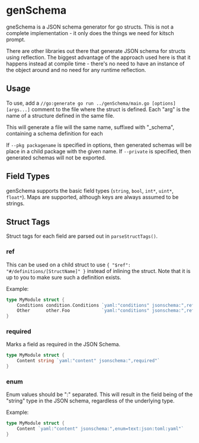 # genSchema

gneSchema is a JSON schema generator for go structs.  This is not a complete implementation - it only does the things we need for kitsch prompt.

There are other libraries out there that generate JSON schema for structs using reflection.  The biggest advantage of the approach used here is that it happens instead at compile time - there's no need to have an instance of the object around and no need for any runtime reflection.

## Usage

To use, add a `//go:generate go run ../genSchema/main.go [options] [args...]` comment to the file where the struct is defined.  Each "arg" is the name of a structure defined in the same file.

This will generate a file will the same name, suffixed with "_schema", containing a schema definition for each

If `--pkg packagename` is specified in options, then generated schemas will be place in a child package with the given name.  If `--private` is specified, then generated schemas will not be exported.

## Field Types

genSchema supports the basic field types (`string`, `bool`, `int*`, `uint*`, `float*`).  Maps are supported, although keys are always assumed to be strings.

## Struct Tags

Struct tags for each field are parsed out in `parseStructTags()`.

### ref

This can be used on a child struct to use `{ "$ref": "#/definitions/[StructName]" }` instead of inlining the struct.  Note that it is up to you to make sure such a definition exists.

Example:

```go
type MyModule struct {
    Conditions condition.Conditions `yaml:"conditions" jsonschema:",ref"`
    Other      other.Foo            `yaml:"conditions" jsonschema:",ref=FooType"`
}
```

### required

Marks a field as required in the JSON Schema.

```go
type MyModule struct {
    Content string `yaml:"content" jsonschema:",required"`
}
```

### enum

Enum values should be ":" separated.  This will result in the field being of the "string" type in the JSON schema, regardless of the underlying type.

Example:

```go
type MyModule struct {
    Content `yaml:"content" jsonschema:",enum=text:json:toml:yaml"`
}
```
